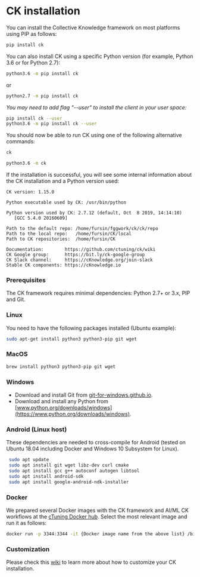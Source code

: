 # CK installation

You can install the Collective Knowledge framework on most platforms using PIP as follows:

```bash
pip install ck
```

You can also install CK using a specific Python version (for example, Python 3.6 or for Python 2.7):
```bash
python3.6 -m pip install ck
```
or
```bash
python2.7 -m pip install ck
```

*You may need to add flag "--user" to install the client in your user space:*
```bash
pip install ck --user
python3.6 -m pip install ck --user
```

You should now be able to run CK using one of the following alternative commands:
```bash
ck

python3.6 -m ck
```

If the installation is successful, you will see some internal information 
about the CK installation and a Python version used:

```
CK version: 1.15.0

Python executable used by CK: /usr/bin/python

Python version used by CK: 2.7.12 (default, Oct  8 2019, 14:14:10)
   [GCC 5.4.0 20160609]

Path to the default repo: /home/fursin/fggwork/ck/ck/repo
Path to the local repo:   /home/fursin/CK/local
Path to CK repositories:  /home/fursin/CK

Documentation:        https://github.com/ctuning/ck/wiki
CK Google group:      https://bit.ly/ck-google-group
CK Slack channel:     https://cKnowledge.org/join-slack
Stable CK components: https://cKnowledge.io
```

### Prerequisites

The CK framework requires minimal dependencies: Python 2.7+ or 3.x, PIP and Git. 

### Linux

You need to have the following packages installed (Ubuntu example):

```bash
sudo apt-get install python3 python3-pip git wget
```

### MacOS

```bash
brew install python3 python3-pip git wget
```

### Windows

* Download and install Git from [git-for-windows.github.io](https://git-for-windows.github.io).
* Download and install any Python from [www.python.org/downloads/windows](https://www.python.org/downloads/windows).

### Android (Linux host)

These dependencies are needed to cross-compile for Android (tested on Ubuntu 18.04 including Docker and Windows 10 Subsystem for Linux). 

```bash
 sudo apt update
 sudo apt install git wget libz-dev curl cmake
 sudo apt install gcc g++ autoconf autogen libtool
 sudo apt install android-sdk
 sudo apt install google-android-ndk-installer
```

### Docker

We prepared several Docker images with the CK framework and AI/ML CK workflows 
at the [cTuning Docker hub](https://hub.docker.com/u/ctuning).
Select the most relevant image and run it as follows:
```bash
docker run -p 3344:3344 -it {Docker image name from the above list} /bin/bash
```


### Customization

Please check this [wiki](https://github.com/ctuning/ck/wiki/Customization)
to learn more about how to customize your CK installation.
